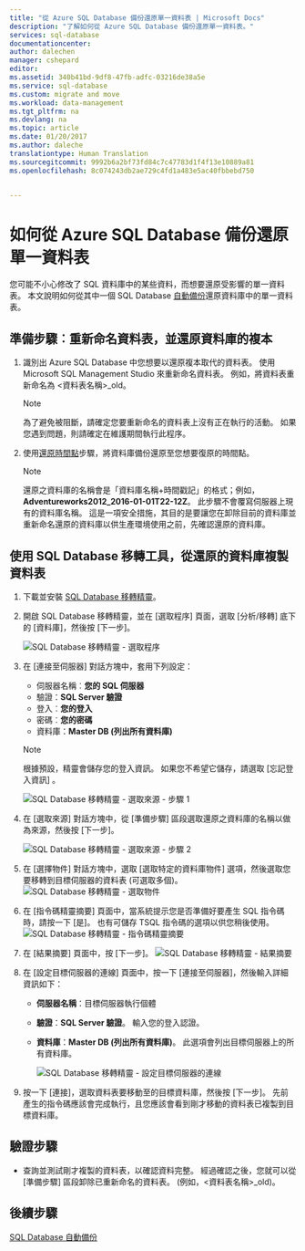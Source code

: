 ```yaml
---
title: "從 Azure SQL Database 備份還原單一資料表 | Microsoft Docs"
description: "了解如何從 Azure SQL Database 備份還原單一資料表。"
services: sql-database
documentationcenter: 
author: dalechen
manager: cshepard
editor: 
ms.assetid: 340b41bd-9df8-47fb-adfc-03216de38a5e
ms.service: sql-database
ms.custom: migrate and move
ms.workload: data-management
ms.tgt_pltfrm: na
ms.devlang: na
ms.topic: article
ms.date: 01/20/2017
ms.author: daleche
translationtype: Human Translation
ms.sourcegitcommit: 9992b6a2bf73fd84c7c47783d1f4f13e10889a81
ms.openlocfilehash: 8c074243db2ae729c4fd1a483e5ac40fbbebd750


---
```

# <a name="how-to-restore-a-single-table-from-an-azure-sql-database-backup"></a>如何從 Azure SQL Database 備份還原單一資料表
您可能不小心修改了 SQL 資料庫中的某些資料，而想要還原受影響的單一資料表。 本文說明如何從其中一個 SQL Database [自動備份](sql-database-automated-backups.md)還原資料庫中的單一資料表。

## <a name="preparation-steps-rename-the-table-and-restore-a-copy-of-the-database"></a>準備步驟︰重新命名資料表，並還原資料庫的複本
1. 識別出 Azure SQL Database 中您想要以還原複本取代的資料表。 使用 Microsoft SQL Management Studio 來重新命名資料表。 例如，將資料表重新命名為 &lt;資料表名稱&gt;_old。
   
   > [!NOTE]
   > 為了避免被阻斷，請確定您要重新命名的資料表上沒有正在執行的活動。 如果您遇到問題，則請確定在維護期間執行此程序。
   >

2. 使用[還原時間點](sql-database-recovery-using-backups.md#point-in-time-restore)步驟，將資料庫備份還原至您想要復原的時間點。
   
   > [!NOTE]
   > 還原之資料庫的名稱會是「資料庫名稱+時間戳記」的格式；例如，**Adventureworks2012_2016-01-01T22-12Z**。 此步驟不會覆寫伺服器上現有的資料庫名稱。 這是一項安全措施，其目的是要讓您在卸除目前的資料庫並重新命名還原的資料庫以供生產環境使用之前，先確認還原的資料庫。
   
## <a name="copying-the-table-from-the-restored-database-by-using-the-sql-database-migration-tool"></a>使用 SQL Database 移轉工具，從還原的資料庫複製資料表

1. 下載並安裝 [SQL Database 移轉精靈](https://sqlazuremw.codeplex.com)。
2. 開啟 SQL Database 移轉精靈，並在 [選取程序] 頁面，選取 [分析/移轉] 底下的 [資料庫]，然後按 [下一步]。

   ![SQL Database 移轉精靈 - 選取程序](./media/sql-database-cloud-migrate-restore-single-table-azure-backup/1.png)

3. 在 [連接至伺服器]  對話方塊中，套用下列設定：

   * 伺服器名稱︰**您的 SQL 伺服器**
   * 驗證：**SQL Server 驗證**
   * 登入︰**您的登入**
   * 密碼︰**您的密碼**
   * 資料庫：**Master DB (列出所有資料庫)**
   
   > [!NOTE]
   > 根據預設，精靈會儲存您的登入資訊。 如果您不希望它儲存，請選取 [忘記登入資訊] 。
   >
   
     ![SQL Database 移轉精靈 - 選取來源 - 步驟 1](./media/sql-database-cloud-migrate-restore-single-table-azure-backup/2.png)
4. 在 [選取來源] 對話方塊中，從 [準備步驟] 區段選取還原之資料庫的名稱以做為來源，然後按 [下一步]。
   
    ![SQL Database 移轉精靈 - 選取來源 - 步驟 2](./media/sql-database-cloud-migrate-restore-single-table-azure-backup/3.png)
5. 在 [選擇物件] 對話方塊中，選取 [選取特定的資料庫物件] 選項，然後選取您要移轉到目標伺服器的資料表 (可選取多個)。
   ![SQL Database 移轉精靈 - 選取物件](./media/sql-database-cloud-migrate-restore-single-table-azure-backup/4.png)
6. 在 [指令碼精靈摘要] 頁面中，當系統提示您是否準備好要產生 SQL 指令碼時，請按一下 [是]。 也有可儲存 TSQL 指令碼的選項以供您稍後使用。
   ![SQL Database 移轉精靈 - 指令碼精靈摘要](./media/sql-database-cloud-migrate-restore-single-table-azure-backup/5.png)
7. 在 [結果摘要] 頁面中，按 [下一步]。
   ![SQL Database 移轉精靈 - 結果摘要](./media/sql-database-cloud-migrate-restore-single-table-azure-backup/6.png)
8. 在 [設定目標伺服器的連線] 頁面中，按一下 [連接至伺服器]，然後輸入詳細資訊如下：
   
   * **伺服器名稱**：目標伺服器執行個體
   * **驗證**：**SQL Server 驗證**。 輸入您的登入認證。
   * **資料庫**：**Master DB (列出所有資料庫)**。 此選項會列出目標伺服器上的所有資料庫。
     
     ![SQL Database 移轉精靈 - 設定目標伺服器的連線](./media/sql-database-cloud-migrate-restore-single-table-azure-backup/7.png)
9. 按一下 [連接]，選取資料表要移動至的目標資料庫，然後按 [下一步]。 先前產生的指令碼應該會完成執行，且您應該會看到剛才移動的資料表已複製到目標資料庫。

## <a name="verification-step"></a>驗證步驟

- 查詢並測試剛才複製的資料表，以確認資料完整。 經過確認之後，您就可以從 [準備步驟]  區段卸除已重新命名的資料表。 (例如，&lt;資料表名稱&gt;_old)。

## <a name="next-steps"></a>後續步驟
[SQL Database 自動備份](sql-database-automated-backups.md)




<!--HONumber=Jan17_HO3-->


